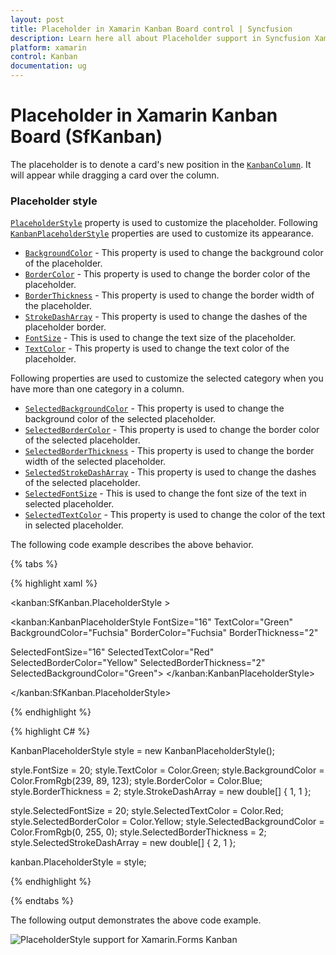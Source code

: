 ```yaml
---
layout: post
title: Placeholder in Xamarin Kanban Board control | Syncfusion
description: Learn here all about Placeholder support in Syncfusion Xamarin Kanban Board (SfKanban) control and more.
platform: xamarin
control: Kanban
documentation: ug
---
```


# Placeholder in Xamarin Kanban Board (SfKanban)

The placeholder is to denote a card's new position in the [`KanbanColumn`](http://help.syncfusion.com/cr/xamarin/Syncfusion.SfKanban.XForms.KanbanColumn.html). It will appear while dragging a card over the column.

### Placeholder style

[`PlaceholderStyle`](https://help.syncfusion.com/cr/xamarin/Syncfusion.SfKanban.XForms.SfKanban.html#Syncfusion_SfKanban_XForms_SfKanban_PlaceholderStyle) property is used to customize the placeholder. Following [`KanbanPlaceholderStyle`](http://help.syncfusion.com/cr/xamarin/Syncfusion.SfKanban.XForms.KanbanPlaceholderStyle.html) properties are used to customize its appearance.

* [`BackgroundColor`](https://help.syncfusion.com/cr/xamarin/Syncfusion.SfKanban.XForms.KanbanPlaceholderStyle.html#Syncfusion_SfKanban_XForms_KanbanPlaceholderStyle_BackgroundColor)  	 - This property is used to change the background color of the placeholder.
* [`BorderColor`](https://help.syncfusion.com/cr/xamarin/Syncfusion.SfKanban.XForms.KanbanPlaceholderStyle.html#Syncfusion_SfKanban_XForms_KanbanPlaceholderStyle_BorderColor) 	 	 - This property is used to change the border color of the placeholder.
* [`BorderThickness`](https://help.syncfusion.com/cr/xamarin/Syncfusion.SfKanban.XForms.KanbanPlaceholderStyle.html#Syncfusion_SfKanban_XForms_KanbanPlaceholderStyle_BorderThickness)  	 - This property is used to change the border width of the placeholder.
* [`StrokeDashArray`](https://help.syncfusion.com/cr/xamarin/Syncfusion.SfKanban.XForms.KanbanPlaceholderStyle.html#Syncfusion_SfKanban_XForms_KanbanPlaceholderStyle_StrokeDashArray)     - This property is used to change the dashes of the placeholder border.
* [`FontSize`](https://help.syncfusion.com/cr/xamarin/Syncfusion.SfKanban.XForms.KanbanPlaceholderStyle.html#Syncfusion_SfKanban_XForms_KanbanPlaceholderStyle_FontSize)            - This is used to change the text size of the placeholder.
* [`TextColor`](https://help.syncfusion.com/cr/xamarin/Syncfusion.SfKanban.XForms.KanbanPlaceholderStyle.html#Syncfusion_SfKanban_XForms_KanbanPlaceholderStyle_TextColor)           - This property is used to change the text color of the placeholder.

Following properties are used to customize the selected category when you have more than one category in a column.

* [`SelectedBackgroundColor`](https://help.syncfusion.com/cr/xamarin/Syncfusion.SfKanban.XForms.KanbanPlaceholderStyle.html#Syncfusion_SfKanban_XForms_KanbanPlaceholderStyle_SelectedBackgroundColor) 	- This property is used to change the background color of the selected placeholder.
* [`SelectedBorderColor`](https://help.syncfusion.com/cr/xamarin/Syncfusion.SfKanban.XForms.KanbanPlaceholderStyle.html#Syncfusion_SfKanban_XForms_KanbanPlaceholderStyle_SelectedBorderColor) 		- This property is used to change the border color of the selected placeholder.
* [`SelectedBorderThickness`](https://help.syncfusion.com/cr/xamarin/Syncfusion.SfKanban.XForms.KanbanPlaceholderStyle.html#Syncfusion_SfKanban_XForms_KanbanPlaceholderStyle_SelectedBorderThickness) 	- This property is used to change the border width of the selected placeholder.
* [`SelectedStrokeDashArray`](https://help.syncfusion.com/cr/xamarin/Syncfusion.SfKanban.XForms.KanbanPlaceholderStyle.html#Syncfusion_SfKanban_XForms_KanbanPlaceholderStyle_SelectedStrokeDashArray)     - This property is used to change the dashes of the selected placeholder.
* [`SelectedFontSize`](https://help.syncfusion.com/cr/xamarin/Syncfusion.SfKanban.XForms.KanbanPlaceholderStyle.html#Syncfusion_SfKanban_XForms_KanbanPlaceholderStyle_SelectedFontSize)            - This is used to change the font size of the text in selected placeholder.
* [`SelectedTextColor`](https://help.syncfusion.com/cr/xamarin/Syncfusion.SfKanban.XForms.KanbanPlaceholderStyle.html#Syncfusion_SfKanban_XForms_KanbanPlaceholderStyle_SelectedTextColor)           - This property is used to change the color of the text in selected placeholder.

The following code example describes the above behavior.

{% tabs %}

{% highlight xaml %}

<kanban:SfKanban.PlaceholderStyle >

<kanban:KanbanPlaceholderStyle FontSize="16"
TextColor="Green"
BackgroundColor="Fuchsia"
BorderColor="Fuchsia"
BorderThickness="2"

SelectedFontSize="16"
SelectedTextColor="Red"
SelectedBorderColor="Yellow"
SelectedBorderThickness="2"
SelectedBackgroundColor="Green">
</kanban:KanbanPlaceholderStyle>

</kanban:SfKanban.PlaceholderStyle>

{% endhighlight %}

{% highlight C# %}

KanbanPlaceholderStyle style = new KanbanPlaceholderStyle();

style.FontSize = 20;
style.TextColor = Color.Green;
style.BackgroundColor = Color.FromRgb(239, 89, 123);
style.BorderColor = Color.Blue;
style.BorderThickness = 2;
style.StrokeDashArray = new double[] { 1, 1 };

style.SelectedFontSize = 20;
style.SelectedTextColor = Color.Red;
style.SelectedBorderColor = Color.Yellow;
style.SelectedBackgroundColor = Color.FromRgb(0, 255, 0);
style.SelectedBorderThickness = 2;
style.SelectedStrokeDashArray = new double[] { 2, 1 };

kanban.PlaceholderStyle = style;

{% endhighlight %}

{% endtabs %}

The following output demonstrates the above code example.

![PlaceholderStyle support for Xamarin.Forms Kanban](SfKanban_images/PlaceholderStyle.png)

